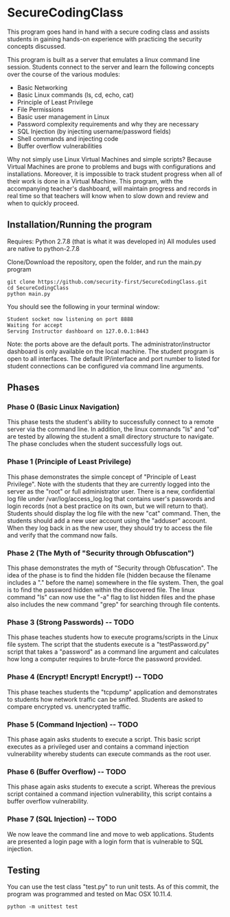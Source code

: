 # SecureCodingClass
This program goes hand in hand with a secure coding class and assists students in gaining hands-on experience with practicing the security concepts discussed.

This program is built as a server that emulates a linux command line session. Students connect to the server and learn the following concepts over the course of the various modules:
- Basic Networking
- Basic Linux commands (ls, cd, echo, cat)
- Principle of Least Privilege
- File Permissions
- Basic user management in Linux
- Password complexity requirements and why they are necessary
- SQL Injection (by injecting username/password fields)
- Shell commands and injecting code
- Buffer overflow vulnerabilities

Why not simply use Linux Virtual Machines and simple scripts?
Because Virtual Machines are prone to problems and bugs with configurations and installations. Moreover, it is impossible to track student progress when all of their work is done in a Virtual Machine. This program, with the accompanying teacher's dashboard, will maintain progress and records in real time so that teachers will know when to slow down and review and when to quickly proceed.

## Installation/Running the program
Requires: Python 2.7.8 (that is what it was developed in)
All modules used are native to python-2.7.8

Clone/Download the repository, open the folder, and run the main.py program
```
git clone https://github.com/security-first/SecureCodingClass.git
cd SecureCodingClass
python main.py
```

You should see the following in your terminal window:
```
Student socket now listening on port 8888
Waiting for accept
Serving Instructor dashboard on 127.0.0.1:8443
```
Note: the ports above are the default ports. The administrator/instructor dashboard is only available on the local machine. The student program is open to all interfaces. The default IP/interface and port number to listed for student connections can be configured via command line arguments.

## Phases
### Phase 0 (Basic Linux Navigation)
This phase tests the student's ability to successfully connect to a remote server via the command line. In addition, the linux commands "ls" and "cd" are tested by allowing the student a small directory structure to navigate. The phase concludes when the student successfully logs out.

### Phase 1 (Principle of Least Privilege)
This phase demonstrates the simple concept of "Principle of Least Privilege". Note with the students that they are currently logged into the server as the "root" or full administrator user. There is a new, confidential log file under /var/log/access_log.log that contains user's passwords and login records (not a best practice on its own, but we will return to that).  Students should display the log file with the new "cat" command. Then, the students should add a new user account using the "adduser" account. When they log back in as the new user, they should try to access the file and verify that the command now fails.

### Phase 2 (The Myth of "Security through Obfuscation")
This phase demonstrates the myth of "Security through Obfuscation". The idea of the phase is to find the hidden file (hidden because the filename includes a "." before the name) somewhere in the file system. Then, the goal is to find the password hidden within the discovered file. The linux command "ls" can now use the "-a" flag to list hidden files and the phase also includes the new command "grep" for searching through file contents.

### Phase 3 (Strong Passwords) -- TODO
This phase teaches students how to execute programs/scripts in the Linux file system. The script that the students execute is a "testPassword.py" script that takes a "password" as a command line argument and calculates how long a computer requires to brute-force the password provided.

### Phase 4 (Encrypt! Encrypt! Encrypt!) -- TODO
This phase teaches students the "tcpdump" application and demonstrates to students how network traffic can be sniffed. Students are asked to compare encrypted vs. unencrypted traffic.

### Phase 5 (Command Injection) -- TODO
This phase again asks students to execute a script. This basic script executes as a privileged user and contains a command injection vulnerability whereby students can execute commands as the root user.

### Phase 6 (Buffer Overflow) -- TODO
This phase again asks students to execute a script. Whereas the previous script contained a command injection vulnerability, this script contains a buffer overflow vulnerability.

### Phase 7 (SQL Injection) -- TODO
We now leave the command line and move to web applications. Students are presented a login page with a login form that is vulnerable to SQL injection.

## Testing
You can use the test class "test.py" to run unit tests. As of this commit, the program was programmed and tested on Mac OSX 10.11.4.
```
python -m unittest test
```
